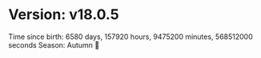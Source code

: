 # Version: v18.0.5
Time since birth: 6580 days, 157920 hours, 9475200 minutes, 568512000 seconds
Season: Autumn 🍁
